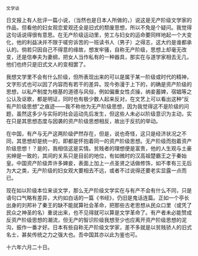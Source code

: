     文学谈 

   日文报上有人批评一篇小说，（当然也是日本人所做的，）说这是无产阶级文学家的作品，但看他的妇女观恋爱观还全是旧式的颓废思想，所以不免是个疑问。我觉得这句话说得很有意思。在无产阶级运动里，劳工与妇女的运命要同样地起一个大变化，他的利益决并不限于嗟穷诉苦的一班读书人（男子）之得志，这大约是谁都承认的。倘若只因自己不得意的缘故，想发牢骚，自称无产阶级，思想上却毫无改变，还是信奉夫为妻纲，把女人当作私有的一种器具，那实在与道学家相去无几，他们也终只是旧式文人的变相罢了。

   我想文学里不会有什么阶级，但所表现出来的可以是属于某一阶级或时代的精神，文字形式也可以因了内容而有若干的差异。现今弥漫于上下的，的确是资产阶级的思想，以私产制度为根基的道德与风俗，例如偏重女性贞操，纳妾蓄婢，宿娼等之公认及讴歌，都是明证，同时也有极少数人起来反对，在文艺上可以看出这种“反有产阶级思想”之痕迹——我不称他为无产阶级思想，因为我觉得这不是阶级的问题，虽然这多少与实际的社会运动先后发生，但这些人未必以阶级意识为主动，实在只是其思想态度与因袭的资产阶级思想相反，故出于反抗的举动。

   在中国，有产与无产这两阶级俨然存在，但是，说也奇怪，这只是经济状况之不同，其思想却是统一的，即都是怀抱着同一的资产阶级思想。无产阶级而抱着资产阶级思想！？是的，我相信这是实情。贫贱者的理想便是富贵，他的人生观与土豪劣绅是一致的，其间的关系只是目前的地位，有如微时的汉高祖楚霸王之于秦始皇。中国资产阶级弄许多婢妾，表面上加上一点圣贤之话做修饰，如不孝有三无后为大之类，无产阶级的妇女观大要相去不远，或者不过说得还要老实显露一点而已。

   现在如以阶级本位来谈文学，那么无产阶级文学实在与有产不会有什么不同，只是语句口气略有差异，大约如白话的一篇《书经》，仍旧是鬼话连篇。正如一个亭长出身的刘邦补了秦王的缺不能就算社会革命，把那些古老思想从民众口里（或凭了民众之神圣的名）重说出来，也不见得就可以算是文学革命了。有产者未必能赞成反资产阶级思想的潮流，但无产的智识阶级我想至少也应离开资产阶级思想的泥沟，振作一番才好。日本有些自称无产阶级文学家，差不多就是以贫贱骄人的旧式名士，甚矣传统之力之强大也。吾中国其亦以此为鉴也可。

   十六年六月二十日。

